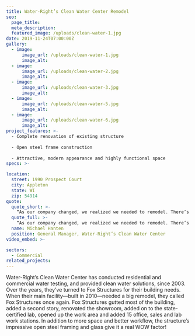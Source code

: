```yaml
---
title: Water-Right’s Clean Water Center Remodel
seo:
  page_title:
  meta_description:
  featured_image: /uploads/clean-water-1.jpg
date: 2019-11-24T07:00:00Z
gallery: 
  - image: 
      image_url: /uploads/clean-water-1.jpg
      image_alt:
  - image: 
      image_url: /uploads/clean-water-2.jpg
      image_alt:
  - image: 
      image_url: /uploads/clean-water-3.jpg
      image_alt:
  - image: 
      image_url: /uploads/clean-water-5.jpg
      image_alt:
  - image: 
      image_url: /uploads/clean-water-6.jpg
      image_alt:
project_features: >-
  - Complete renovation of existing structure
  
  - Open steel frame construction
  
  - Attractive, modern appearance and highly functional space
specs: >-

location:
  street: 1990 Prospect Court
  city: Appleton
  state: WI
  zip: 54914
quote:
  quote_short: >-
    “As our company changed, we realized we needed to remodel. There’s a comfort level working with Fox Structures, because they know what they’re doing, and they simplify the building process so you don’t need to sweat every detail.“
  quote_full: >-
    “As our company changed, we realized we needed to remodel. There’s a comfort level working with Fox Structures, because they know what they’re doing, and they simplify the building process so you don’t need to sweat every detail. The biggest challenge was that our daily operations were going on throughout the remodel. Fox Structures had to reroute the plumbing and computer lines and it had to be done in stages so it didn’t impede workflow. They also needed to bring in some “big steel” and move it around our showroom after hours, without breaking anything. They did a great job! All of the guys were good to work with and if you had questions they took time to answer. I wouldn’t hesitate to recommend Fox Structures.”
  name: Michael Hanten
  position: General Manager, Water-Right’s Clean Water Center
video_embed: >-

sectors:
  - Commercial
related_projects: 
---
```


Water-Right’s Clean Water Center has conducted residential and commercial water testing, and provided clean water solutions, since 2003. Over the years, they’ve turned to Fox Structures for their building needs. When their main facility—built in 2010—needed a big remodel, they called Fox Structures once again. Fox Structures gutted most of the building, added a second story, renovated the showroom, added on to the state-certified lab, opened up the work area and added 15 office, sales and lab work stations. In addition to more space and better workflow, the structure’s impressive open steel framing and glass give it a real WOW factor!
